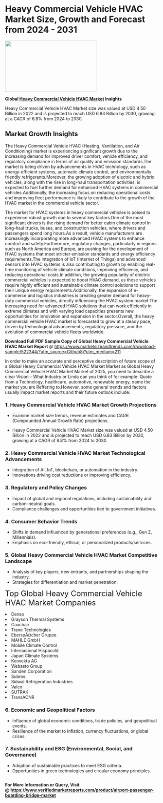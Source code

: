 <H1>Heavy Commercial Vehicle HVAC Market Size, Growth and Forecast from 2024 - 2031</H1><img class="aligncenter size-medium wp-image-584254" src="https://thirdeyenews.in/wp-content/uploads/2024/09/Global-Market-Research-300x168.jpeg" alt="" width="300" height="168" /><p><strong>Global&nbsp;<a href="https://www.marketsizeandtrends.com/download-sample/522344/?utm_source=Github8j?utm_medium=211">Heavy Commercial Vehicle HVAC Market</a> Insights</strong></p><p>Heavy Commercial Vehicle HVAC Market size was valued at USD 4.50 Billion in 2022 and is projected to reach USD 6.83 Billion by 2030, growing at a CAGR of 6.8% from 2024 to 2030.</p><p><h2>Market Growth Insights</h2> <p>The Heavy Commercial Vehicle HVAC (Heating, Ventilation, and Air Conditioning) market is experiencing significant growth due to the increasing demand for improved driver comfort, vehicle efficiency, and regulatory compliance in terms of air quality and emission standards.The market is being driven by advancements in HVAC technology, such as energy-efficient systems, automatic climate control, and environmentally friendly refrigerants.Moreover, the growing adoption of electric and hybrid vehicles, along with the rise in long-haul transportation activities, is expected to fuel further demand for enhanced HVAC systems in commercial vehicles.Additionally, the increasing focus on reducing operational costs and improving fleet performance is likely to contribute to the growth of the HVAC market in the commercial vehicle sector.</p> <p>The market for HVAC systems in heavy commercial vehicles is poised to experience robust growth due to several key factors.One of the most significant drivers is the rising demand for better cabin climate control in long-haul trucks, buses, and construction vehicles, where drivers and passengers spend long hours.As a result, vehicle manufacturers are increasingly incorporating more advanced HVAC systems to enhance comfort and safety.Furthermore, regulatory changes, particularly in regions such as North America and Europe, are pushing for the development of HVAC systems that meet stricter emission standards and energy efficiency requirements.The integration of IoT (Internet of Things) and advanced sensors into HVAC systems is also contributing to growth by enabling real-time monitoring of vehicle climate conditions, improving efficiency, and reducing operational costs.In addition, the growing popularity of electric commercial vehicles is expected to boost HVAC demand, as these vehicles require highly efficient and sustainable climate control solutions to support their unique energy requirements.Additionally, the expansion of e-commerce and logistics industries is creating greater demand for heavy-duty commercial vehicles, directly influencing the HVAC system market.The increasing need for advanced HVAC solutions that can work efficiently in extreme climates and with varying load capacities presents new opportunities for innovation and expansion in the sector.Overall, the heavy commercial vehicle HVAC market is forecasted to grow at a steady pace, driven by technological advancements, regulatory pressure, and the evolution of commercial vehicle fleets worldwide.<p><span class=""><strong>Download Full PDF Sample Copy of Global Heavy Commercial Vehicle HVAC Market Report</strong> @ <a href="https://www.marketsizeandtrends.com/download-sample/522344/?utm_source=Github8j?utm_medium=211" target="_blank">https://www.marketsizeandtrends.com/download-sample/522344/?utm_source=Github8j?utm_medium=211</a></span></p><p>In order to make an accurate and perceptive description of future scope of a Global&nbsp;Heavy Commercial Vehicle HVAC Market Market as Global&nbsp;Heavy Commercial Vehicle HVAC Market Market of 2025, you need to describe a clear Vision &ndash; What Industry or Linda can you think of for example: Quote from a Technology, healthcare, automotive, renewable energy, name the market you are Reffering to.However, some general trends and factors usually impact market reports and their future outlook include:</p><h3>1.&nbsp;<strong>Heavy Commercial Vehicle HVAC Market Growth Projections</strong></h3><ul><li>Examine market size trends, revenue estimates and CAGR (Compounded Annual Growth Rate) projections.</li><li><p>Heavy Commercial Vehicle HVAC Market size was valued at USD 4.50 Billion in 2022 and is projected to reach USD 6.83 Billion by 2030, growing at a CAGR of 6.8% from 2024 to 2030.</p></li></ul><h3>2.&nbsp;<strong>Heavy Commercial Vehicle HVAC Market Technological Advancements</strong></h3><ul><li>Integration of AI, IoT, blockchain, or automation in the industry.</li><li>Innovations driving cost reductions or improving efficiency.</li></ul><h3>3.&nbsp;<strong>Regulatory and Policy Changes</strong></h3><ul><li>Impact of global and regional regulations, including sustainability and carbon-neutral goals.</li><li>Compliance challenges and opportunities tied to government initiatives.</li></ul><h3>4.&nbsp;<strong>Consumer Behavior Trends</strong></h3><ul><li>Shifts in demand influenced by generational preferences (e.g., Gen Z, Millennials).</li><li>Emphasis on eco-friendly, ethical, or personalized products/services.</li></ul><h3>5.&nbsp;<strong>Global Heavy Commercial Vehicle HVAC Market Competitive Landscape</strong></h3><ul><li>Analysis of key players, new entrants, and partnerships shaping the industry.</li><li>Strategies for differentiation and market penetration.</li></ul><p data-pm-slice="1 1 []"><span style="color: inherit; font-family: inherit; font-size: 25px;">Top Global Heavy Commercial Vehicle HVAC Market Companies</span></p><div class="" data-test-id=""><p><li>Denso</li><li> Grayson Thermal Systems</li><li> Coachair</li><li> Trane Technologies</li><li> EberspÃ¤cher Gruppe</li><li> MAHLE GmbH</li><li> Mobile Climate Control</li><li> Internacional Hispacold</li><li> Japan Climate Systems</li><li> Konvekta AG</li><li> Webasto Group</li><li> Sanden Corporation</li><li> Subros</li><li> Sidwal Refrigeration Industries</li><li> Valeo</li><li> SUTRAK</li><li> TransACNR</li></p></div><h3>6.&nbsp;<strong>Economic and Geopolitical Factors</strong></h3><ul><li>Influence of global economic conditions, trade policies, and geopolitical events.</li><li>Resilience of the market to inflation, currency fluctuations, or global crises.</li></ul><h3>7.&nbsp;<strong>Sustainability and ESG (Environmental, Social, and Governance)</strong></h3><ul><li>Adoption of sustainable practices to meet ESG criteria.</li><li>Opportunities in green technologies and circular economy principles.</li></ul><h2><strong style="font-size: 14px;">For More Information or Query, Visit @&nbsp;</strong><a style="background-color: #ffffff; font-size: 14px;" href="https://www.marketsizeandtrends.com/report/heavy-commercial-vehicle-hvac-market/" target="_blank">https://www.verifiedmarketreports.com/product/airport-passenger-boarding-bridge-market</a></h2>